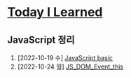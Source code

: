 # [Today I Learned](/../..)

## JavaScript 정리

1. [2022-10-19 수] [JavaScript basic](./1019_JavaScript_basic.md)
2. [2022-10-24 월] [JS_DOM_Event_this](./1024_JS_DOM_Event_this.md)
